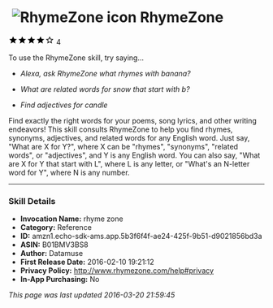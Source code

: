 # &nbsp;<img src="https://github.com/dale3h/alexa-skills-list/raw/master/skills/rhymezone/B01BMV3BS8/app_icon" alt="RhymeZone icon" width="36"> RhymeZone
![4 stars](../../../images/ic_star_black_18dp_1x.png)![4 stars](../../../images/ic_star_black_18dp_1x.png)![4 stars](../../../images/ic_star_black_18dp_1x.png)![4 stars](../../../images/ic_star_black_18dp_1x.png)![4 stars](../../../images/ic_star_border_black_18dp_1x.png) 4

To use the RhymeZone skill, try saying...

* *Alexa, ask RhymeZone what rhymes with banana?*

* *What are related words for snow that start with b?*

* *Find adjectives for candle*

Find exactly the right words for your poems, song lyrics, and other writing endeavors!   This skill consults RhymeZone to help you find rhymes, synonyms, adjectives, and related words for any English word.  Just say, "What are X for Y?", where X can be "rhymes", "synonyms", "related words", or "adjectives", and Y is any English word.  You can also say, "What are X for Y that start with L", where L is any letter, or "What's an N-letter word for Y", where N is any number.

***

### Skill Details

* **Invocation Name:** rhyme zone
* **Category:** Reference
* **ID:** amzn1.echo-sdk-ams.app.5b3f6f4f-ae24-425f-9b51-d9021856bd3a
* **ASIN:** B01BMV3BS8
* **Author:** Datamuse
* **First Release Date:** 2016-02-10 19:21:12
* **Privacy Policy:** http://www.rhymezone.com/help#privacy
* **In-App Purchasing:** No

*This page was last updated 2016-03-20 21:59:45*
